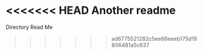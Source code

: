 <<<<<<< HEAD
Another readme
=======
Directory Read Me
>>>>>>> ad6775521282c5ee66eeeb175d18806481a5c637
